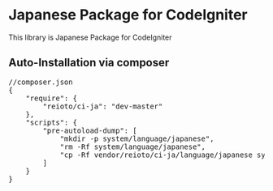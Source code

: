 Japanese Package for CodeIgniter
==============
This library is Japanese Package for CodeIgniter


Auto-Installation via composer
-----

<pre>
//composer.json
{
    "require": {
        "reioto/ci-ja": "dev-master"
    },
    "scripts": {
        "pre-autoload-dump": [
            "mkdir -p system/language/japanese",
            "rm -Rf system/language/japanese",
            "cp -Rf vendor/reioto/ci-ja/language/japanese system/language/"
        ]
    }
}
</pre>

